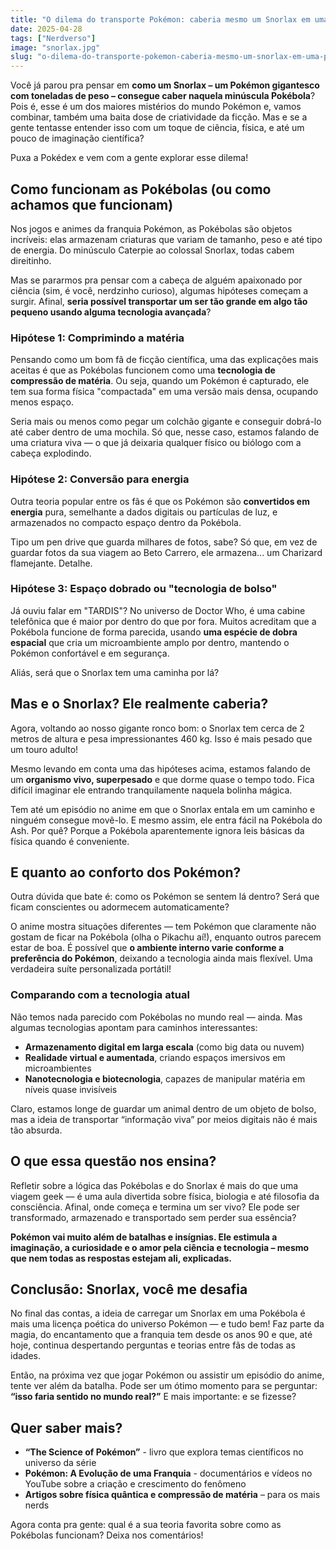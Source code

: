 ```yaml
---
title: "O dilema do transporte Pokémon: caberia mesmo um Snorlax em uma Pokébola?"
date: 2025-04-28
tags: ["Nerdverso"]
image: "snorlax.jpg"
slug: "o-dilema-do-transporte-pokemon-caberia-mesmo-um-snorlax-em-uma-pokebola"
---
```


Você já parou pra pensar em **como um Snorlax – um Pokémon gigantesco com toneladas de peso – consegue caber naquela minúscula Pokébola**? Pois é, esse é um dos maiores mistérios do mundo Pokémon e, vamos combinar, também uma baita dose de criatividade da ficção. Mas e se a gente tentasse entender isso com um toque de ciência, física, e até um pouco de imaginação científica?

Puxa a Pokédex e vem com a gente explorar esse dilema!

## Como funcionam as Pokébolas (ou como achamos que funcionam)

Nos jogos e animes da franquia Pokémon, as Pokébolas são objetos incríveis: elas armazenam criaturas que variam de tamanho, peso e até tipo de energia. Do minúsculo Caterpie ao colossal Snorlax, todas cabem direitinho.

Mas se pararmos pra pensar com a cabeça de alguém apaixonado por ciência (sim, é você, nerdzinho curioso), algumas hipóteses começam a surgir. Afinal, **seria possível transportar um ser tão grande em algo tão pequeno usando alguma tecnologia avançada**?

### Hipótese 1: Comprimindo a matéria

Pensando como um bom fã de ficção científica, uma das explicações mais aceitas é que as Pokébolas funcionem como uma **tecnologia de compressão de matéria**. Ou seja, quando um Pokémon é capturado, ele tem sua forma física "compactada" em uma versão mais densa, ocupando menos espaço.

Seria mais ou menos como pegar um colchão gigante e conseguir dobrá-lo até caber dentro de uma mochila. Só que, nesse caso, estamos falando de uma criatura viva — o que já deixaria qualquer físico ou biólogo com a cabeça explodindo.

### Hipótese 2: Conversão para energia

Outra teoria popular entre os fãs é que os Pokémon são **convertidos em energia** pura, semelhante a dados digitais ou partículas de luz, e armazenados no compacto espaço dentro da Pokébola.

Tipo um pen drive que guarda milhares de fotos, sabe? Só que, em vez de guardar fotos da sua viagem ao Beto Carrero, ele armazena... um Charizard flamejante. Detalhe.

### Hipótese 3: Espaço dobrado ou "tecnologia de bolso"

Já ouviu falar em "TARDIS"? No universo de Doctor Who, é uma cabine telefônica que é maior por dentro do que por fora. Muitos acreditam que a Pokébola funcione de forma parecida, usando **uma espécie de dobra espacial** que cria um microambiente amplo por dentro, mantendo o Pokémon confortável e em segurança.

Aliás, será que o Snorlax tem uma caminha por lá?

## Mas e o Snorlax? Ele realmente caberia?

Agora, voltando ao nosso gigante ronco bom: o Snorlax tem cerca de 2 metros de altura e pesa impressionantes 460 kg. Isso é mais pesado que um touro adulto!

Mesmo levando em conta uma das hipóteses acima, estamos falando de um **organismo vivo, superpesado** e que dorme quase o tempo todo. Fica difícil imaginar ele entrando tranquilamente naquela bolinha mágica.

Tem até um episódio no anime em que o Snorlax entala em um caminho e ninguém consegue movê-lo. E mesmo assim, ele entra fácil na Pokébola do Ash. Por quê? Porque a Pokébola aparentemente ignora leis básicas da física quando é conveniente.

## E quanto ao conforto dos Pokémon?

Outra dúvida que bate é: como os Pokémon se sentem lá dentro? Será que ficam conscientes ou adormecem automaticamente?

O anime mostra situações diferentes — tem Pokémon que claramente não gostam de ficar na Pokébola (olha o Pikachu aí!), enquanto outros parecem estar de boa. É possível que **o ambiente interno varie conforme a preferência do Pokémon**, deixando a tecnologia ainda mais flexível. Uma verdadeira suíte personalizada portátil!

### Comparando com a tecnologia atual

Não temos nada parecido com Pokébolas no mundo real — ainda. Mas algumas tecnologias apontam para caminhos interessantes:

*   **Armazenamento digital em larga escala** (como big data ou nuvem)
*   **Realidade virtual e aumentada**, criando espaços imersivos em microambientes
*   **Nanotecnologia e biotecnologia**, capazes de manipular matéria em níveis quase invisíveis

Claro, estamos longe de guardar um animal dentro de um objeto de bolso, mas a ideia de transportar “informação viva” por meios digitais não é mais tão absurda.

## O que essa questão nos ensina?

Refletir sobre a lógica das Pokébolas e do Snorlax é mais do que uma viagem geek — é uma aula divertida sobre física, biologia e até filosofia da consciência. Afinal, onde começa e termina um ser vivo? Ele pode ser transformado, armazenado e transportado sem perder sua essência?

**Pokémon vai muito além de batalhas e insígnias. Ele estimula a imaginação, a curiosidade e o amor pela ciência e tecnologia – mesmo que nem todas as respostas estejam ali, explicadas.**

## Conclusão: Snorlax, você me desafia

No final das contas, a ideia de carregar um Snorlax em uma Pokébola é mais uma licença poética do universo Pokémon — e tudo bem! Faz parte da magia, do encantamento que a franquia tem desde os anos 90 e que, até hoje, continua despertando perguntas e teorias entre fãs de todas as idades.

Então, na próxima vez que jogar Pokémon ou assistir um episódio do anime, tente ver além da batalha. Pode ser um ótimo momento para se perguntar: **“isso faria sentido no mundo real?”** E mais importante: e se fizesse?

## Quer saber mais?

*   **“The Science of Pokémon”** - livro que explora temas científicos no universo da série
*   **Pokémon: A Evolução de uma Franquia** - documentários e vídeos no YouTube sobre a criação e crescimento do fenômeno
*   **Artigos sobre física quântica e compressão de matéria** – para os mais nerds

Agora conta pra gente: qual é a sua teoria favorita sobre como as Pokébolas funcionam? Deixa nos comentários!